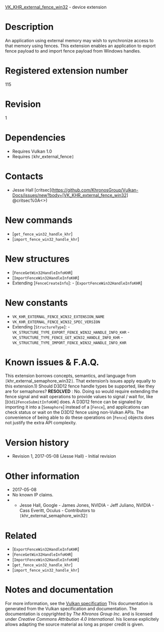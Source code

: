 [VK_KHR_external_fence_win32](https://www.khronos.org/registry/vulkan/specs/1.3-extensions/man/html/VK_KHR_external_fence_win32.html) - device extension

# Description
An application using external memory may wish to synchronize access to that
memory using fences.
This extension enables an application to export fence payload to and import
fence payload from Windows handles.

# Registered extension number
115

# Revision
1

# Dependencies
- Requires Vulkan 1.0
- Requires `[`khr_external_fence`]`

# Contacts
- Jesse Hall [critsec](https://github.com/KhronosGroup/Vulkan-Docs/issues/new?body=[VK_KHR_external_fence_win32] @critsec%0A<<Here describe the issue or question you have about the VK_KHR_external_fence_win32 extension>>)

# New commands
- [`get_fence_win32_handle_khr`]
- [`import_fence_win32_handle_khr`]

# New structures
- [`FenceGetWin32HandleInfoKHR`]
- [`ImportFenceWin32HandleInfoKHR`]
- Extending [`FenceCreateInfo`]:  - [`ExportFenceWin32HandleInfoKHR`]

# New constants
- `VK_KHR_EXTERNAL_FENCE_WIN32_EXTENSION_NAME`
- `VK_KHR_EXTERNAL_FENCE_WIN32_SPEC_VERSION`
- Extending [`StructureType`]:  - `VK_STRUCTURE_TYPE_EXPORT_FENCE_WIN32_HANDLE_INFO_KHR`  - `VK_STRUCTURE_TYPE_FENCE_GET_WIN32_HANDLE_INFO_KHR`  - `VK_STRUCTURE_TYPE_IMPORT_FENCE_WIN32_HANDLE_INFO_KHR`

# Known issues & F.A.Q.
This extension borrows concepts, semantics, and language from
`[`khr_external_semaphore_win32`]`.
That extension’s issues apply equally to this extension.1) Should D3D12 fence handle types be supported, like they are for
semaphores? **RESOLVED** : No.
Doing so would require extending the fence signal and wait operations to
provide values to signal / wait for, like [`D3d12FenceSubmitInfoKHR`]
does.
A D3D12 fence can be signaled by importing it into a [`Semaphore`]
instead of a [`Fence`], and applications can check status or wait on the
D3D12 fence using non-Vulkan APIs.
The convenience of being able to do these operations on [`Fence`]
objects does not justify the extra API complexity.

# Version history
- Revision 1, 2017-05-08 (Jesse Hall)  - Initial revision

# Other information
* 2017-05-08
* No known IP claims.
*   - Jesse Hall, Google  - James Jones, NVIDIA  - Jeff Juliano, NVIDIA  - Cass Everitt, Oculus  - Contributors to `[`khr_external_semaphore_win32`]`

# Related
- [`ExportFenceWin32HandleInfoKHR`]
- [`FenceGetWin32HandleInfoKHR`]
- [`ImportFenceWin32HandleInfoKHR`]
- [`get_fence_win32_handle_khr`]
- [`import_fence_win32_handle_khr`]

# Notes and documentation
For more information, see the [Vulkan specification](https://www.khronos.org/registry/vulkan/specs/1.3-extensions/html/vkspec.html)
This documentation is generated from the Vulkan specification and documentation.
The documentation is copyrighted by *The Khronos Group Inc.* and is licensed under *Creative Commons Attribution 4.0 International*.
his license explicitely allows adapting the source material as long as proper credit is given.
        